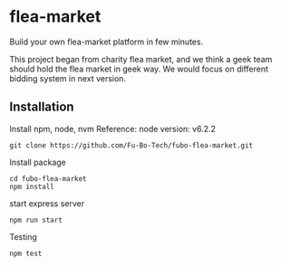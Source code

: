 # flea-market

Build your own flea-market platform in few minutes.

This project began from charity flea market, and we think a geek team should hold the flea market in geek way. We would focus on different bidding system in next version.

## Installation

Install npm, node, nvm
Reference: node version: v6.2.2

```
git clone https://github.com/Fu-Bo-Tech/fubo-flea-market.git
```

Install package
```
cd fubo-flea-market
npm install
```

start express server
```
npm run start
```

Testing
```
npm test
```